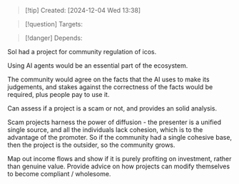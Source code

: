 
>[!tip] Created: [2024-12-04 Wed 13:38]

>[!question] Targets: 

>[!danger] Depends: 

Sol had a project for community regulation of icos.

Using AI agents would be an essential part of the ecosystem.

The community would agree on the facts that the AI uses to make its judgements, and stakes against the correctness of the facts would be required, plus people pay to use it.

Can assess if a project is a scam or not, and provides an solid analysis.

Scam projects harness the power of diffusion - the presenter is a unified single source, and all the individuals lack cohesion, which is to the advantage of the promoter.  So if the community had a single cohesive base, then the project is the outsider, so the community grows.

Map out income flows and show if it is purely profiting on investment, rather than genuine value.
Provide advice on how projects can modify themselves to become compliant / wholesome.